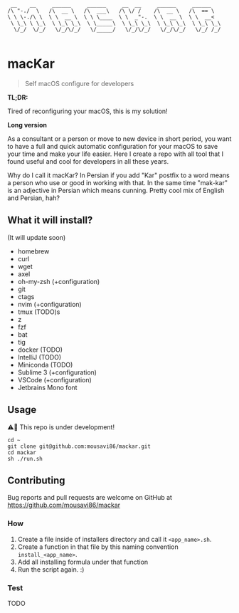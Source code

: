 ```
 __    __     ______     ______     __  __     ______     ______    
/\ "-./  \   /\  __ \   /\  ___\   /\ \/ /    /\  __ \   /\  == \   
\ \ \-./\ \  \ \  __ \  \ \ \____  \ \  _"-.  \ \  __ \  \ \  __<   
 \ \_\ \ \_\  \ \_\ \_\  \ \_____\  \ \_\ \_\  \ \_\ \_\  \ \_\ \_\ 
  \/_/  \/_/   \/_/\/_/   \/_____/   \/_/\/_/   \/_/\/_/   \/_/ /_/ 
                                                                    
```
# macKar

> Self macOS configure for developers

**TL;DR:**

Tired of reconfiguring your macOS, this is my solution!

**Long version**

As a consultant or a person or move to new device in short period, you want to have a full and quick automatic configuration for your macOS to save your time and make your life easier. Here I create a repo with all tool that I found useful and cool for developers in all these years.

Why do I call it macKar? In Persian if you add "Kar" postfix to a word means a person who use or good in working with that. In the same time "mak-kar" is an adjective in Persian which means cunning. Pretty cool mix of English and Persian, hah?

## What it will install?

(It will update soon)

- homebrew
- curl
- wget
- axel
- oh-my-zsh (+configuration)
- git
- ctags
- nvim (+configuration)
- tmux (TODO)s
- z
- fzf
- bat
- tig
- docker (TODO)
- IntelliJ (TODO)
- Miniconda (TODO)
- Sublime 3 (+configuration)
- VSCode (+configuration)
- Jetbrains Mono font

## Usage

⚠️🚨 This repo is under development!

```
cd ~
git clone git@github.com:mousavi86/mackar.git
cd mackar
sh ./run.sh
```

## Contributing

Bug reports and pull requests are welcome on GitHub at https://github.com/mousavi86/mackar

### How

1. Create a file inside of installers directory and call it `<app_name>.sh`.
2. Create a function in that file by this naming convention `install_<app_name>`.
3. Add all installing formula under that function
4. Run the script again. :)

### Test

TODO
